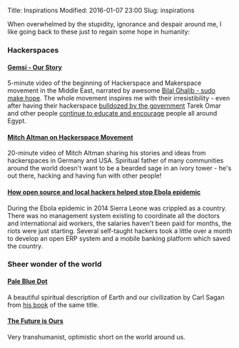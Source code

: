 Title: Inspirations
Modified: 2016-01-07 23:00
Slug: inspirations

When overwhelmed by the stupidity, ignorance and despair around me, I like going back to these just to regain some hope in humanity:

### Hackerspaces

#### [Gemsi - Our Story](https://www.youtube.com/watch?v=TJpsNQF60Fc)

5-minute video of the beginning of Hackerspace and Makerspace movement in the Middle East, narrated by awesome [Bilal Ghalib - sudo make hope](http://bilalghalib.com/). The whole movement inspires me with their irresistibility - even after having their hackerspace [bulldozed by the government](http://hackaday.com/2016/05/08/running-a-hackerspace-is-hard-egypt-edition/) Tarek Omar and other people [continue to educate and encourage](http://hackaday.com/2016/10/22/hackenings-burbank-and-cairo/) people all around Egypt.

#### [Mitch Altman on Hackerspace Movement](https://www.youtube.com/watch?v=WkiX7R1-kaY)

20-minute video of Mitch Altman sharing his stories and ideas from hackerspaces in Germany and USA. Spiritual father of many communities around the world doesn't want to be a bearded sage in an ivory tower - he's out there, hacking and having fun with other people!

#### [How open source and local hackers helped stop Ebola epidemic](https://media.ccc.de/v/32c3-7561-how_open_source_software_second_hand_laptops_and_hackers_helped_stop_ebola_and_stopped_an_apocalypse)

During the Ebola epidemic in 2014 Sierra Leone was crippled as a country. There was no management system existing to coordinate all the doctors and international aid workers, the salaries haven't been paid for months, the riots were just starting. Several self-taught hackers took a little over a month to develop an open ERP system and a mobile banking platform which saved the country.

### Sheer wonder of the world

#### [Pale Blue Dot](https://youtu.be/p86BPM1GV8M)

A beautiful spiritual description of Earth and our civilization by Carl Sagan from [his book](https://en.wikipedia.org/wiki/Pale_Blue_Dot_%28book%29) of the same title.

#### [The Future is Ours](https://www.youtube.com/watch?v=rDiUVS_-4_Q)

Very transhumanist, optimistic short on the world around us.
